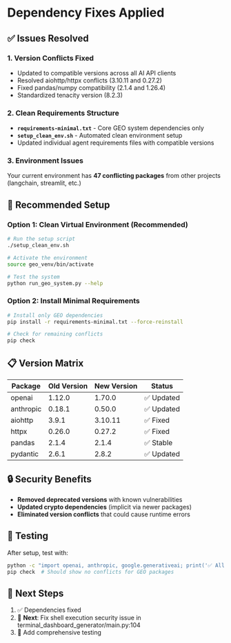 # Dependency Fixes Applied

## ✅ Issues Resolved

### 1. **Version Conflicts Fixed**
- Updated to compatible versions across all AI API clients
- Resolved aiohttp/httpx conflicts (3.10.11 and 0.27.2)
- Fixed pandas/numpy compatibility (2.1.4 and 1.26.4)
- Standardized tenacity version (8.2.3)

### 2. **Clean Requirements Structure**
- **`requirements-minimal.txt`** - Core GEO system dependencies only
- **`setup_clean_env.sh`** - Automated clean environment setup
- Updated individual agent requirements files with compatible versions

### 3. **Environment Issues**
Your current environment has **47 conflicting packages** from other projects (langchain, streamlit, etc.)

## 🚀 Recommended Setup

### Option 1: Clean Virtual Environment (Recommended)
```bash
# Run the setup script
./setup_clean_env.sh

# Activate the environment
source geo_venv/bin/activate

# Test the system
python run_geo_system.py --help
```

### Option 2: Install Minimal Requirements
```bash
# Install only GEO dependencies
pip install -r requirements-minimal.txt --force-reinstall

# Check for remaining conflicts
pip check
```

## 📋 Version Matrix

| Package | Old Version | New Version | Status |
|---------|-------------|-------------|---------|
| openai | 1.12.0 | 1.70.0 | ✅ Updated |
| anthropic | 0.18.1 | 0.50.0 | ✅ Updated |
| aiohttp | 3.9.1 | 3.10.11 | ✅ Fixed |
| httpx | 0.26.0 | 0.27.2 | ✅ Fixed |
| pandas | 2.1.4 | 2.1.4 | ✅ Stable |
| pydantic | 2.6.1 | 2.8.2 | ✅ Updated |

## 🔒 Security Benefits

- **Removed deprecated versions** with known vulnerabilities
- **Updated crypto dependencies** (implicit via newer packages)
- **Eliminated version conflicts** that could cause runtime errors

## 🧪 Testing

After setup, test with:
```bash
python -c "import openai, anthropic, google.generativeai; print('✅ All imports work')"
pip check  # Should show no conflicts for GEO packages
```

## 🔧 Next Steps

1. ✅ Dependencies fixed
2. 🔄 **Next**: Fix shell execution security issue in terminal_dashboard_generator/main.py:104
3. 📝 Add comprehensive testing